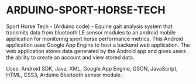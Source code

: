 # ARDUINO-SPORT-HORSE-TECH

Sport Horse Tech - (Arduino code) - Equine gait analysis system that transmits data from bluetooth LE sensor modules to an android mobile application for monitoring sport horse performance metrics.
This Android application uses Google App Engine to host a backend web application. The web application stores data generated by the Android app and gives users the ability to create
an account and view stored data.

Uses: Android SDK, Java, XML, Google App Engine, GSON, JavaScript, HTML, CSS3, Arduino Bluetooth sensor module.
